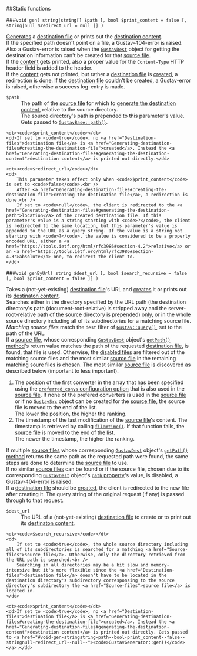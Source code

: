 ##Static functions

###`void gen( string|string[] $path [, bool $print_content = false [, string|null $redirect_url = null ]] )`

[Generates](Generating-destination-files) a [destination file](Destination-files) or prints out the [destination content](Generating-destination-files#generating-the-destination-content).  
If the specified path doesn't point on a file, a Gustav-404-error is raised. Also a Gustav-error is raised when the [`GustavDest`](API#gustavdest) object for getting the destination information can't be created for that [source file](Source-files).  
If the [content](Generating-destination-files#generating-the-destination-content) gets printed, also a proper value for the `Content-Type` HTTP header field is added to the header.  
If the [content](Generating-destination-files#generating-the-destination-content) gets not printed, but rather a [destination file](Destination-files) is [created](Generating-destination-files#creating-the-destination-file), a redirection is done. If the [destination file](Destination-files) couldn't be created, a Gustav-error is raised, otherwise a success log-entry is made.
     
<dl>
    <dt><code>$path</code></dt>
    <dd>
        The path of the <a href="Source-files">source file</a> for which to <a href="Generating-destination-files#generating-the-destination-content">generate the destination content</a>, relative to the source directory.<br />
        The source directory's path is prepended to this parameter's value. Gets passed to <a href="Private-API%3a-GustavBase#string-path-stringstring-path_segment--stringstring-path_segment--stringstring---"><code>GustavBase::path()</code></a>.
    </dd>
    
    <dt><code>$print_content</code></dt>
    <dd>If set to <code>true</code>, no <a href="Destination-files">destination file</a> is <a href="Generating-destination-files#creating-the-destination-file">created</a>. Instead the <a href="Generating-destination-files#generating-the-destination-content">destination content</a> is printed out directly.</dd>
    
    <dt><code>$redirect_url</code></dt>
    <dd>
        This parameter takes effect only when <code>$print_content</code> is set to <code>false</code>.<br />
        After <a href="Generating-destination-files#creating-the-destination-file">creating the destination file</a>, a redirection is done.<br />
        If set to <code>null</code>, the client is redirected to the <a href="Generating-destination-files#generating-the-destination-path">location</a> of the created destination file. If this parameter's value is a string starting with <code>?</code>, the client is redirected to the same location, but this parameter's value is appended to the URL as a query string. If the value is a string not starting with <code>?</code>, the value is considered to be a properly encoded URL, either a <a href="https://tools.ietf.org/html/rfc3986#section-4.2">relative</a> or an <a href="https://tools.ietf.org/html/rfc3986#section-4.3">absolute</a> one, to redirect the client to.
    </dd>
</dl>

###`void genByUrl( string $dest_url [, bool $search_recursive = false [, bool $print_content = false ]] )`

Takes a (not-yet-existing) [destination file](Destination-files)'s URL and [creates](Generating-destination-files#creating-the-destination-file) it or prints out its [destinaton content](Generating-destination-files#generating-the-destination-content).  
Searches either in the directory specified by the URL path (the destination directory's path (document-root-relative) is stripped away and the server-root-relative path of the source directory is prepended) only, or in the whole source directory including all of its subdirectories for a matching source file. *Matching source files* match the `dest` filter of [`Gustav::query()`](Public-API%3a-Gustav#string-query--stringstring-src_directory----bool-recursive--true--arraynull-filters--null--int-filters_operator--gustavfilter_and--int-order_by--gustavorder_pub--int-min_match_score--0--bool-include_disabled--false--), set to the path of the URL.  
If a [source file](Source-files), whose corresponding [`GustavDest`](API#gustavdest) object's [`getPath()` method](Public-API%3a-GustavDest#string-getpath)'s return value matches the path of the requested [destination file](Destination-files), is found, that file is used. Otherwise, the [disabled files](Disabled-source-files) are filtered out of the matching source files and the most similar [source file](Source-files) in the remaining matching soure files is chosen. The most similar [source file](Source-files) is discovered as described below (important to less important).

1.  The position of the first converter in the array that has been specified using the [`preferred_convs` configuration option](Gustav-configuration#string-preferred_convs--) that is also used in the [source file](Source-files). If none of the prefered converters is used in the [source file](Source-files) or if no [`GustavSrc`](API#gustavsrc) object can be created for the [source file](Source-files), the source file is moved to the end of the list.  
    The lower the position, the higher the ranking.
2.  The timestamp of the last modification of the [source file](Source-files)'s content. The timestamp is retrieved by calling [`filemtime()`](http://php.net/manual/en/function.filemtime.php). If that function fails, the [source file](Source-files) is moved to the end of the list.  
    The newer the timestamp, the higher the ranking.

If multiple [source files](Source-files) whose corresponding [`GustavDest`](API#gustavdest) object's [`getPath()` method](Public-API%3a-GustavDest#string-getpath) returns the same path as the requested path were found, the same steps are done to determine the [source file](Source-files) to use.  
If no similar [source files](Source-files) can be found or if the source file, chosen due to its corresponding [`GustavDest`](API#gustavdest) object's [`path` property](Dev-API%3a-GustavDest#private-string-path)'s value, is disabled, a Gustav-404-error is raised.  
If a [destination file](Destintion-files) should be [created](Generating-destination-files#creating-the-destination-file), the client is redirected to the new file after creating it. The query string of the original request (if any) is passed through to that request.

<dl>
    <dt><code>$dest_url</code></dt>
    <dd>The URL of a (not-yet-existing) <a href="Destintion-files">destination file</a> to create or to print out its <a href="Generating-destination-files#generating-the-destination-content">destinaton content</a>.</dd>
    
    <dt><code>$search_recursive</code></dt>
    <dd>
        If set to <code>true</code>, the whole source directory including all of its subdirectories is searched for a matching <a href="Source-files">source file</a>. Otherwise, only the directory retrieved from the URL path is searched.<br />
        Searching in all directories may be a bit slow and memory-intensive but it's more flexible since the <a href="Destination-files">destination file</a> doesn't have to be located in the destination directory's subdirectory corresponsing to the source directory's subdirectory the <a href="Source-files">source file</a> is located in.
    </dd>
    
    <dt><code>$print_content</code></dt>
    <dd>If set to <code>true</code>, no <a href="Destintion-files">destination file</a> is <a href="Generating-destination-files#creating-the-destination-file">created</a>. Instead the <a href="Generating-destination-files#generating-the-destination-content">destination content</a> is printed out directly. Gets passed to <a href="#void-gen-stringstring-path--bool-print_content--false--stringnull-redirect_url--null--"><code>GustavGenerator::gen()</code></a>.</dd>
</dl>